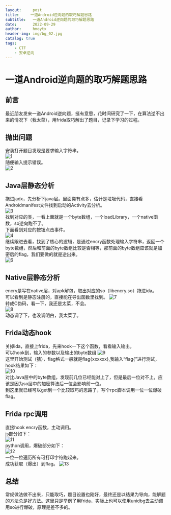 ```yaml
---
layout:     post
title:     一道Android逆向题的取巧解题思路
subtitle:   一道Android逆向题的取巧解题思路
date:       2022-09-29
author:     hmoytx
header-img: img/bg_02.jpg
catalog: true
tags:
    - CTF
    - 安卓逆向
---
```

#  一道Android逆向题的取巧解题思路

## 前言
最近朋友发来一道Android逆向题，挺有意思，花时间研究了一下，在算法逆不出来的情况下（我太菜），用frida取巧解出了题目，记录下学习的过程。  

## 抛出问题
安装打开题目发现是要求输入字符串。     
![1](/img/220929_app.png)   
随便输入提示错误。  
![2](/img/220929_test.png)   


## Java层静态分析
拖进jadx，先分析下java层。里面类有点多，估计是垃圾代码，直接看Androidmanifest文件找到启动的Activity去分析。  
![3](/img/220929_amf.png)   
找到对应的类，一看上面就是一个byte数组，一个loadLibrary，一个native函数，so逆向跑不了。  
下面看到对应的按钮点击事件。  
![4](/img/220929_activity.png)   
继续跟进去看，找到了核心的逻辑，是通过encry函数处理输入字符串，返回一个byte数组，然后和前面的byte数组比较是否相等，那前面的byte数组应该就是加密后的flag，我们要做的就是逆出来。  
![6](/img/220929_encry1.png)   


## Native层静态分析
encry是写在native层，对apk解包，取出对应的so（libencry.so）拖进ida。    
可以看到是静态注册的，直接能在导出函数里找到。 
![7](/img/220929_ida.png)   
转成C伪码，看一下，我还是太菜，不会。  
![8](/img/220929_ida2.png)    
动态调了下，也没调明白，我太菜了。  


## Frida动态hook
关掉ida，直接上frida，先来hook一下这个函数，看看输入输出。  
可以hook到，输入的参数以及输出的byte数组
![9](/img/220929_hook.png)      
这里开始测试（猜），flag格式一般就是flag{xxxxxx},我输入“flag{”进行测试，hook结果如下：  
![10](/img/220929_testflag.png)      
对比Java层中的byte数组，发现前几位已经能对上了，但是最后一位对不上，应该是因为so层中的加密算法后一位会影响前一位。  
到这里就已经可以get到一个比较取巧的思路了，写个rpc脚本调用一位一位爆破flag。  


## Frida rpc调用
直接hook encry函数，主动调用。  
js部分如下：  
![11](/img/220929_fridarpc.png)     
python调用，爆破部分如下：  
![12](/img/220929_fridarpc2.png)  
一位一位遍历所有可打印字符跑起来。   
成功获取（爆出）到flag。 
![13](/img/220929_flag.png)   


## 总结
常规做法做不出来，只能取巧，题目设置也刚好，最终还是以结果为导向，能解题的方法总是好方法。这里只是举例了用frida，实际上也可以使用unidbg去主动调用so进行爆破，原理是差不多的。      


